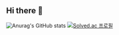 ## Hi there 👋

![Anurag's GitHub stats](https://github-readme-stats.vercel.app/api?username=BackPick&show_icons=true)
[![Solved.ac
프로필](http://mazassumnida.wtf/api/v2/generate_badge?boj=b1anca)](https://solved.ac/b1anca)
